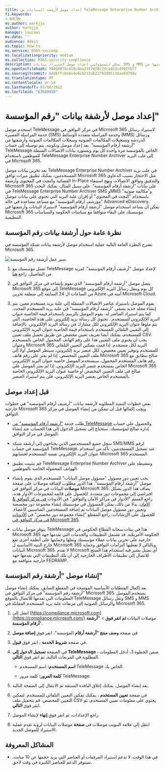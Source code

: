 ```yaml
---
title: إعداد موصل لأرشفة البيانات من TeleMessage Enterprise Number Archiver
f1.keywords:
- NOCSH
ms.author: markjjo
author: markjjo
manager: laurawi
ms.date: ''
audience: Admin
ms.topic: how-to
ms.service: O365-seccomp
ms.localizationpriority: medium
ms.collection: M365-security-compliance
description: يمكن للمسؤولين إعداد موصل لاستيراد بيانات SMS و MMS وأرشفتها من TeleMessage Enterprise Number Archiver. يتيح لك ذلك أرشفة البيانات من مصادر بيانات جهة خارجية في Microsoft 365 بحيث يمكنك استخدام ميزات التوافق مثل احتجاز قانوني والبحث في المحتوى ونهج الاستبقاء لإدارة بيانات  جهة خارجية في مؤسستك.
ms.openlocfilehash: 58450875c418c0ea2327d78c7dcadd3c4992fb77
ms.sourcegitcommit: bdd6ffc6ebe4e6cb212ab22793d9513dae6d798c
ms.translationtype: MT
ms.contentlocale: ar-SA
ms.lasthandoff: 03/08/2022
ms.locfileid: "63569950"
---
```

# <a name="set-up-a-connector-to-archive-enterprise-number-data"></a>إعداد موصل لأرشفة بيانات "رقم المؤسسة"

استخدم موصل TeleMessage في مركز التوافق في Microsoft 365 لاستيراد رسائل خدمة المراسلة القصيرة (SMS) وخدمة المراسلة متعددة الوسائط (MMS) ورسائل الدردشة وتسجيلات المكالمات الصوتية وسجلات المكالمات الصوتية وأرشفتها من "أرشفة أرقام المؤسسة". بعد إعداد موصل وتكوينه، يتم توصيله إلى حساب TeleMessage الخاص بالمؤسسة مرة واحدة كل يوم ويستورد بيانات الاتصالات المتنقلة للموظفين باستخدام TeleMessage Enterprise Number Archiver إلى علب البريد في Microsoft 365.

بعد تخزين بيانات موصل TeleMessage Enterprise Number Archiver في علب بريد المستخدمين، يمكنك تطبيق ميزات توافق Microsoft 365 مثل الاحتجاز بسبب الدعاوى القضائية والبحث في المحتوى وأرشفة In-Place والتدقيق وتوافق الاتصالات ونهج استبقاء Microsoft 365 على بيانات "أرشفة أرقام المؤسسة". على سبيل المثال، يمكنك البحث في TeleMessage Enterprise Number Archiver SMS وMMS و"مكالمة صوتية" باستخدام "البحث في المحتوى" أو إقران علبة البريد التي تحتوي على بيانات موصل "مؤرشف أرقام المؤسسة" مع مساعد مساعدة في حالة Advanced eDiscovery. يمكن أن يساعد استخدام موصل "أرشفة أرقام المؤسسة" لاستيراد البيانات وأرشفتها في Microsoft 365 مؤسستك على البقاء متوافقا مع سياسات الحكومة والسياسات التنظيمية.

## <a name="overview-of-archiving-enterprise-number-data"></a>نظرة عامة حول أرشفة بيانات رقم المؤسسة

تشرح النظرة العامة التالية عملية استخدام موصل لأرشفة بيانات شبكة المؤسسة في Microsoft 365.

![سير عمل أرشفة رقم المؤسسة.](../media/EnterpriseNumberConnectorWorkflow.png)

1. تعمل مؤسستك مع TeleMessage لإعداد موصل "أرشيف أرقام المؤسسة". لمزيد من التفاصيل، راجع [هنا](https://www.telemessage.com/office365-activation-for-enterprise-number-archiver/).

2. يتصل موصل "أرشفة أرقام المؤسسة" الذي تقوم بإنشاءه في مركز التوافق في Microsoft 365 إلى موقع TeleMessage كل يوم وينقل رسائل البريد الإلكتروني من الساعات ال 24 السابقة إلى منطقة تخزين Azure آمنة في Microsoft Cloud.

3. يقوم الموصل باستيراد عناصر الاتصالات المتنقلة إلى علبة بريد مستخدم معين. يتم إنشاء مجلد جديد يسمى "أرشفة أرقام المؤسسة" في علبة بريد المستخدم المحدد، كما يتم استيراد العناصر له. يقوم الموصل بالرسم باستخدام قيمة الخاصية *عنوان البريد الإلكتروني للمستخدم* . تحتوي كل رسالة بريد إلكتروني على هذه الخاصية، التي يتم ملؤها عنوان البريد الإلكتروني لكل مشارك في رسالة البريد الإلكتروني. بالإضافة إلى التعيين التلقائي للمستخدم باستخدام قيمة الخاصية عنوان البريد  الإلكتروني للمستخدم، يمكنك أيضا تعريف تعيين مخصص عن طريق تحميل ملف تعيين CSV. يجب أن يحتوي ملف التعيين هذا على رقم الهاتف المحمول الخاص بالمستخدم وعنوان Microsoft 365 البريد لكل مستخدم. إذا قمت بتمكين التعيين التلقائي للمستخدم وتوفير تعيين مخصص، لكل عنصر بريد إلكتروني، سينظر الموصل أولا إلى ملف التعيين المخصص. إذا لم يعثر على رقم هاتف Microsoft 365 صالح يتطابق مع رقم هاتف المستخدم المحمول، سيستخدم الموصل خاصية عنوان البريد الإلكتروني الخاص بمستخدم عنصر البريد الإلكتروني. إذا لم يعثر الموصل على Microsoft 365 صالح في ملف التعيين المخصص أو خاصية عنوان البريد الإلكتروني الخاصة بالمستخدم الخاص بعنصر البريد الإلكتروني، فلن يتم استيراد العنصر.

## <a name="before-you-set-up-a-connector"></a>قبل إعداد موصل

بعض خطوات التنفيذ المطلوبة لأرشفة بيانات "أرشيف أرقام المؤسسة" هي خطوات خارجية Microsoft 365 ويجب إكمالها قبل أن تتمكن من إنشاء الموصل في مركز التوافق.

- طلب خدمة ["أرشفة أرقام المؤسسة" من TeleMessage](https://www.telemessage.com/mobile-archiver/order-mobile-archiver-for-o365) والحصول على حساب إدارة صالح لمؤسستك. ستحتاج إلى تسجيل الدخول إلى هذا الحساب عند إنشاء الموصل في مركز التوافق.

- سجل جميع المستخدمين الذين يحتاجون إلى أرشفة شبكة SMS/MMS لرقم المؤسسة في حساب TeleMessage. عند تسجيل المستخدمين، تأكد من استخدام عنوان البريد الإلكتروني نفسه المستخدم لحسابهم Microsoft 365 المستخدم.

- قم بتثبيت تطبيق TeleMessage Enterprise Number Archiver وتنشيطه على الهواتف المحمولة الخاصة بالموظفين.

- يجب تعيين دور مسؤول "مسؤول موصل البيانات" للمستخدم الذي يقوم بإنشاء موصل "أرشفة أرقام المؤسسة". هذا الدور مطلوب لإضافة موصلات على صفحة **موصلات** البيانات في مركز التوافق في Microsoft 365. يضاف هذا الدور بشكل افتراضي إلى مجموعات دور متعددة. للحصول على قائمة لمجموعات الأدوار هذه، راجع القسم "الأدوار في مراكز الأمان والتوافق" في الأذونات [في مركز التوافق & الأمان](../security/office-365-security/permissions-in-the-security-and-compliance-center.md#roles-in-the-security--compliance-center). بدلا من ذلك، يمكن للمسؤول في مؤسستك إنشاء مجموعة دور مخصصة وتعيين دور مسؤول موصل البيانات ثم إضافة المستخدمين المناسبين كأعضاء. للحصول على الإرشادات، راجع المقطع "إنشاء مجموعة دور مخصص" في [الأذونات في مركز التوافق في Microsoft 365](microsoft-365-compliance-center-permissions.md#create-a-custom-role-group).

- يتوفر موصل بيانات TeleMessage هذا في بيئات سحابة القطاع الحكومي في Microsoft 365 الحكومة الأمريكية. قد تشتمل التطبيقات والخدمات التي تقدمها جهة خارجية على تخزين بيانات عملاء مؤسستك ونقلها وحمايتها على أنظمة أخرى تقع خارج البنية الأساسية ل Microsoft 365 وبالتالي لا تغطيها التزامات التوافق وحماية البيانات Microsoft 365. لا تقدم Microsoft أي تمثيل يشير فيه استخدام هذا المنتج للاتصال إلى تطبيقات  الأطراف الخارجية إلى أن تلك التطبيقات التي تقدمها جهة خارجية متوافقة مع FEDRAMP.

## <a name="create-an-enterprise-number-archiver-connector"></a>إنشاء موصل "أرشفة رقم المؤسسة"

بعد إكمال المتطلبات الأساسية الموضحة في المقطع السابق، يمكنك إنشاء موصل "أرشفة رقم المؤسسة" في مركز التوافق في Microsoft 365. يستخدم الموصل المعلومات التي تقدمها للاتصال بالموقع TeleMessage ونقل رسائل SMS و MMS والرسائل الصوتية إلى مربعات علبة بريد المستخدم المقابلة في Microsoft 365.

1. انتقل إلى [https://compliance.microsoft.com](https://compliance.microsoft.com/) موصلات البيانات **ثم انقر فوق** \> **"أرشفة أرقام المؤسسة**".

2. في صفحة **وصف منتج "أرشفة أرقام** المؤسسة"، انقر فوق **إضافة موصل**

3. في صفحة **شروط الخدمة** ، انقر فوق **قبول**.

4. في الصفحة **تسجيل الدخول إلى TeleMessage** ، ضمن الخطوة 3، أدخل المعلومات المطلوبة في المربعات التالية، ثم انقر فوق **التالي**.

   - **اسم المستخدم:** اسم المستخدم TeleMessage الخاص بك.

   - **كلمة المرور:** كلمة مرور TeleMessage.

5. بعد إنشاء الموصل، يمكنك إغلاق النافذة المنبثقة ثم الانتقال إلى الصفحة التالية.

6. في صفحة **تعيين المستخدم** ، يمكنك تمكين التعيين التلقائي للمستخدم. لتمكين التعيين المخصص، قم بتحميل ملف CSV يحتوي على معلومات تعيين المستخدم، ثم انقر فوق **التالي**.

7. راجع الإعدادات، ثم انقر فوق **إنهاء** لإنشاء الموصل.

8. انتقل إلى علامة التبويب موصلات في **صفحة** موصلات البيانات لرؤية تقدم عملية الاستيراد للموصل الجديد.

## <a name="known-issues"></a>المشاكل المعروفة

- في هذا الوقت، لا ندعم استيراد المرفقات أو العناصر التي يزيد حجمها عن 10 مبايت. سيتوفر الدعم للعناصر الكبيرة في وقت لاحق.